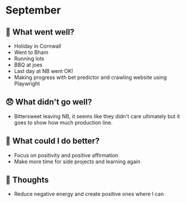 # September

## 💪 What went well?

- Holiday in Cornwall
- Went to Bham
- Running lots
- BBQ at joes
- Last day at NB went OK!
- Making progress with bet predictor and crawling website using Playwright

## 😞 What didn't go well?

- Bittersweet leaving NB, it seems like they didn't care ultimately but it goes to show how much production line.

## 🚀 What could I do better?

- Focus on positivity and positive affirmation
- Make more time for side projects and learning again

## 🧠 Thoughts

- Reduce negative energy and create positive ones where I can